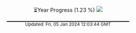 <p align="center">
⏳Year Progress (1.23 %) <img src="https://file5s.ratemyserver.net/mobs/1062.gif"><br>
▁▁▁▁▁▁▁▁▁▁▁▁▁▁▁▁▁▁▁▁▁▁▁▁▁▁▁▁▁▁ <br>
<sub>Updated: Fri, 05 Jan 2024 12:03:44 GMT</sub>
</p>

